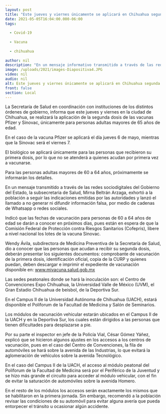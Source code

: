 ```yaml
---
layout: post
title: "Este jueves y viernes únicamente se aplicará en Chihuahua segunda dosis de vacuna a mayores de 65 años"
date: 2021-05-05T16:04:00.000-06:00
tags:
  
  - Covid-19
  
  - Vacuna
  
  - chihuahua
  
author: nil
description: "En un mensaje informativo transmitido a través de las redes sociodigitales del Gobierno del Estado, la Secretaría de Salud dio a conocer que el jueves se aplicará la vacuna de Pfizer y el viernes la de Sinovac"
image: /uploads/2021/images-Diapositiva4.JPG
video: nil
audio: nil
alt: Este jueves y viernes únicamente se aplicará en Chihuahua segunda dosis de vacuna a mayores de 65 años
front: false
section: Local
---
```


La Secretaría de Salud en coordinación con instituciones de los distintos órdenes de gobierno, informa que este jueves y viernes en la ciudad de Chihuahua, se realizará la aplicación de la segunda dosis de las vacunas Pfizer y Sinovac, únicamente para personas adultas mayores de 65 años de edad.

En el caso de la vacuna Pfizer se aplicará el día jueves 6 de mayo, mientras que la Sinovac será el viernes 7.

El biológico se aplicará únicamente para las personas que recibieron su primera dosis, por lo que no se atenderá a quienes acudan por primera vez a vacunarse.

Para las personas adultas mayores de 60 a 64 años, próximamente se informarán los detalles.

En un mensaje transmitido a través de las redes sociodigitales del Gobierno del Estado, la subsecretaria de Salud, Mirna Beltrán Arzaga, exhortó a la población a seguir las indicaciones emitidas por las autoridades y lanzó el llamado a no generar ni difundir información falsa, por medio de cadenas de Whatsapp o redes sociales.

Indicó que las fechas de vacunación para personas de 60 a 64 años de edad se darán a conocer en próximos días, pues están en espera de que la Comisión Federal de Protección contra Riesgos Sanitarios (Cofepris), libere a nivel nacional los lotes de la vacuna Sinovac.

Wendy Ávila, subdirectora de Medicina Preventiva de la Secretaría de Salud, dio a conocer que las personas que acudan a recibir su segunda dosis, deberán presentar los siguientes documentos: comprobante de vacunación de la primera dosis, identificación oficial, copia de la CURP y quienes puedan, deben descargar e imprimir el expediente de vacunación disponible en: www.mivacuna.salud.gob.mx

Las sedes peatonales donde se hará la inoculación son: el Centro de Convenciones Expo Chihuahua, la Universidad Valle de México (UVM), el Gran Estadio Chihuahua de beisbol, de la Deportiva Sur.

En el Campus II de la Universidad Autónoma de Chihuahua (UACH), estará disponible el Poliforum de la Facultad de Medicina y Salón de Seminarios.

Los módulos de vacunación vehicular estarán ubicados en el Campus II de la UACH y en la Deportiva Sur, los cuales están dirigidos a las personas que tienen dificultades para desplazarse a pie.

Por su parte el inspector en jefe de la Policía Vial, César Gómez Yáñez, explicó que se hicieron algunos ajustes en los accesos a los centros de vacunación, pues en el caso del Centro de Convenciones, la fila de automóviles se hará sobre la avenida de las Industrias, lo que evitará la aglomeración de vehículos sobre la avenida Tecnológico.

En el caso del Campus II de la UACH, el acceso al módulo peatonal del Poliforum de la Facultad de Medicina será por el Periférico de la Juventud y se hizo más grande el circuito para acceder al módulo vehicular, con el fin de evitar la saturación de automóviles sobre la avenida Homero.

En el resto de los módulos los accesos serán exactamente los mismos que se habilitaron en la primera jornada. Sin embargo, recomendó a la población revisar las condiciones de su automóvil para evitar alguna avería que pueda entorpecer el tránsito u ocasionar algún accidente.